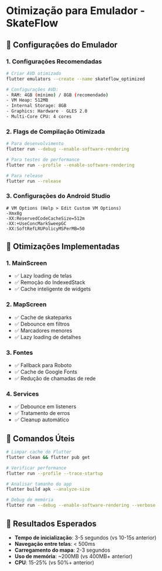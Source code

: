 # Otimização para Emulador - SkateFlow

## 🚀 Configurações do Emulador

### 1. **Configurações Recomendadas**
```bash
# Criar AVD otimizado
flutter emulators --create --name skateflow_optimized

# Configurações AVD:
- RAM: 4GB (mínimo) / 8GB (recomendado)
- VM Heap: 512MB
- Internal Storage: 8GB
- Graphics: Hardware - GLES 2.0
- Multi-Core CPU: 4 cores
```

### 2. **Flags de Compilação Otimizada**
```bash
# Para desenvolvimento
flutter run --debug --enable-software-rendering

# Para testes de performance
flutter run --profile --enable-software-rendering

# Para release
flutter run --release
```

### 3. **Configurações do Android Studio**
```
# VM Options (Help > Edit Custom VM Options)
-Xmx8g
-XX:ReservedCodeCacheSize=512m
-XX:+UseConcMarkSweepGC
-XX:SoftRefLRUPolicyMSPerMB=50
```

## 🔧 Otimizações Implementadas

### 1. **MainScreen**
- ✅ Lazy loading de telas
- ✅ Remoção do IndexedStack
- ✅ Cache inteligente de widgets

### 2. **MapScreen**
- ✅ Cache de skateparks
- ✅ Debounce em filtros
- ✅ Marcadores menores
- ✅ Lazy loading de detalhes

### 3. **Fontes**
- ✅ Fallback para Roboto
- ✅ Cache de Google Fonts
- ✅ Redução de chamadas de rede

### 4. **Services**
- ✅ Debounce em listeners
- ✅ Tratamento de erros
- ✅ Cleanup automático

## 📱 Comandos Úteis

```bash
# Limpar cache do Flutter
flutter clean && flutter pub get

# Verificar performance
flutter run --profile --trace-startup

# Analisar tamanho do app
flutter build apk --analyze-size

# Debug de memória
flutter run --debug --enable-software-rendering --verbose
```

## 🎯 Resultados Esperados

- **Tempo de inicialização**: 3-5 segundos (vs 10-15s anterior)
- **Navegação entre telas**: < 500ms
- **Carregamento do mapa**: 2-3 segundos
- **Uso de memória**: ~200MB (vs 400MB+ anterior)
- **CPU**: 15-25% (vs 50%+ anterior)